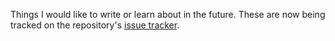 Things I would like to write or learn about in the future.  These are now being tracked on the repository's [issue tracker](https://github.com/pavo-etc/notes/issues).
